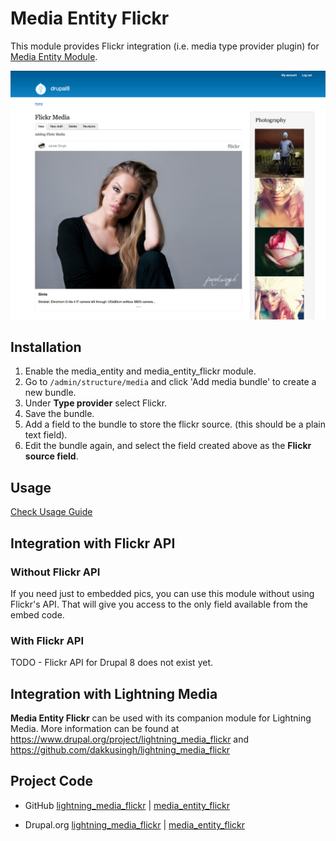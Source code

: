 # Media Entity Flickr
This module provides Flickr integration (i.e. media type
provider plugin) for [Media Entity Module](https://www.drupal.org/project/media_entity).

![media-entity-flickr](_documentation/images/4-flickr-media.jpg)

## Installation
1. Enable the media_entity and media_entity_flickr module.
2. Go to `/admin/structure/media` and click 'Add media bundle' to create a new bundle.
3. Under **Type provider** select Flickr.
4. Save the bundle.
5. Add a field to the bundle to store the flickr source. (this should be a plain text field).
6. Edit the bundle again, and select the field created above as the **Flickr source field**.

## Usage
[Check Usage Guide](_documentation/USAGE.md)

## Integration with Flickr API
### Without Flickr API
If you need just to embedded pics, you can use this module without using Flickr's API. That will give you access to the only field available from the embed code.

### With Flickr API
TODO - Flickr API for Drupal 8 does not exist yet.

## Integration with Lightning Media
**Media Entity Flickr** can be used with its companion module for Lightning Media. More information can be found at https://www.drupal.org/project/lightning_media_flickr and https://github.com/dakkusingh/lightning_media_flickr

## Project Code

* GitHub
[lightning_media_flickr](https://www.drupal.org/project/lightning_media_flickr) | [media_entity_flickr](https://github.com/dakkusingh/media_entity_flickr)

* Drupal.org
[lightning_media_flickr](https://github.com/dakkusingh/lightning_media_flickr) | [media_entity_flickr](https://www.drupal.org/project/media_entity_flickr)
